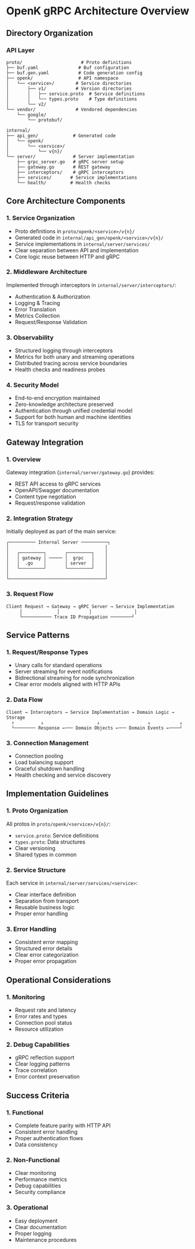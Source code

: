 # OpenK gRPC Architecture Overview

## Directory Organization

### API Layer
```
proto/                      # Proto definitions
├── buf.yaml               # Buf configuration
├── buf.gen.yaml           # Code generation config
├── openk/                 # API namespace
│   └── <service>/        # Service directories
│       ├── v1/           # Version directories
│       │   ├── service.proto  # Service definitions
│       │   └── types.proto    # Type definitions
│       └── v2/
└── vendor/               # Vendored dependencies
    └── google/
        └── protobuf/

internal/
├── api_gen/             # Generated code
│   └── openk/
│       └── <service>/
│           └── v{n}/
└── server/              # Server implementation
    ├── grpc_server.go   # gRPC server setup
    ├── gateway.go       # REST gateway
    ├── interceptors/    # gRPC interceptors
    ├── services/       # Service implementations
    └── health/         # Health checks
```

## Core Architecture Components

### 1. Service Organization
- Proto definitions in `proto/openk/<service>/v{n}/`
- Generated code in `internal/api_gen/openk/<service>/v{n}/`
- Service implementations in `internal/server/services/`
- Clear separation between API and implementation
- Core logic reuse between HTTP and gRPC

### 2. Middleware Architecture
Implemented through interceptors in `internal/server/interceptors/`:
- Authentication & Authorization
- Logging & Tracing
- Error Translation
- Metrics Collection
- Request/Response Validation

### 3. Observability
- Structured logging through interceptors
- Metrics for both unary and streaming operations
- Distributed tracing across service boundaries
- Health checks and readiness probes

### 4. Security Model
- End-to-end encryption maintained
- Zero-knowledge architecture preserved
- Authentication through unified credential model
- Support for both human and machine identities
- TLS for transport security

## Gateway Integration

### 1. Overview
Gateway integration (`internal/server/gateway.go`) provides:
- REST API access to gRPC services
- OpenAPI/Swagger documentation
- Content type negotiation
- Request/response validation

### 2. Integration Strategy
Initially deployed as part of the main service:
```
┌────────── Internal Server ──────────┐
│                                    │
│   ┌─────────┐       ┌─────────┐    │
│   │ gateway │ ───── │  grpc   │    │
│   │  .go    │       │ server  │    │
│   └─────────┘       └─────────┘    │
│                                    │
└────────────────────────────────────┘
```

### 3. Request Flow
```
Client Request → Gateway → gRPC Server → Service Implementation
     │             │           │                │
     └─────────── Trace ID Propagation ────────┘
```

## Service Patterns

### 1. Request/Response Types
- Unary calls for standard operations
- Server streaming for event notifications
- Bidirectional streaming for node synchronization
- Clear error models aligned with HTTP APIs

### 2. Data Flow
```
Client → Interceptors → Service Implementation → Domain Logic → Storage
  ↑          ↓                    ↓                  ↓           ↓
  └──────── Response ←─── Domain Objects ←─── Domain Events ←────┘
```

### 3. Connection Management
- Connection pooling
- Load balancing support
- Graceful shutdown handling
- Health checking and service discovery

## Implementation Guidelines

### 1. Proto Organization
All protos in `proto/openk/<service>/v{n}/`:
- `service.proto`: Service definitions
- `types.proto`: Data structures
- Clear versioning
- Shared types in common

### 2. Service Structure
Each service in `internal/server/services/<service>`:
- Clear interface definition
- Separation from transport
- Reusable business logic
- Proper error handling

### 3. Error Handling
- Consistent error mapping
- Structured error details
- Clear error categorization
- Proper error propagation

## Operational Considerations

### 1. Monitoring
- Request rate and latency
- Error rates and types
- Connection pool status
- Resource utilization

### 2. Debug Capabilities
- gRPC reflection support
- Clear logging patterns
- Trace correlation
- Error context preservation

## Success Criteria

### 1. Functional
- Complete feature parity with HTTP API
- Consistent error handling
- Proper authentication flows
- Data consistency

### 2. Non-Functional
- Clear monitoring
- Performance metrics
- Debug capabilities
- Security compliance

### 3. Operational
- Easy deployment
- Clear documentation
- Proper logging
- Maintenance procedures